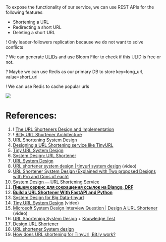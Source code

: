 To expose the functionality of our service, we can use REST APIs for the following features:
- Shortening a URL
- Redirecting a short URL
- Deleting a short URL

! Only leader-followers replication because we do not want to solve conflicts

? We can generate [ULIDs](https://victoryosayi.medium.com/ulid-universally-unique-lexicographically-sortable-identifier-d75c253bc6a8) and use Bloom Filer to check if this ULID is free or not.

? Maybe we can use Redis as our primary DB to store key=long_url, value=short_url

! We can use Redis to cache popular urls

![](../../../_Attachments/Pasted%20image%2020240128144745.png)


# References:

1. ! [The URL Shorteners Design and Implementation](https://jinlow.medium.com/the-url-shorteners-design-and-implementation-edd4e55c8d65)
2. ! [Bitly URL Shortener Architecture](https://systemdesign.one/url-shortening-system-design/)
3. [URL Shortening System Design](https://systemdesign.one/url-shortening-system-design/)
4. [Designing a URL Shortening service like TinyURL](https://medium.com/@sandeep4.verma/system-design-scalable-url-shortener-service-like-tinyurl-106f30f23a82)
5. [Tiny URL System Design](https://nikhilgupta1.medium.com/tiny-url-system-design-846a66c7f9d3)
6. [System Design: URL Shortener](https://medium.com/@the.york.wei/system-design-url-shortener-1de7acb82612)
7. [URL System Design](https://medium.com/@karan99/system-design-url-shortener-c7bd9e35a0f1)
8. [URL shortener system design | tinyurl system design](https://www.youtube.com/watch?v=JQDHz72OA3c&list=PLkQkbY7JNJuBoTemzQfjym0sqbOHt5fnV&index=4) (video)
9. [URL Shortener System Design (Explained with Two proposed Designs with Pro and Cons of each)](https://www.youtube.com/watch?v=5uX3rDRaHXw&list=PLQnljOFTspQXSevtRqvMNycWfHM7cXc3d&index=1)
10. [System Design — URL Shortening Service](https://medium.com/@anuupadhyay1994/system-design-url-shortening-service-7df292a44f09)
11. [**Пишем сервис для сокращения ссылок на Django, DRF**](https://habr.com/ru/articles/718800/)
12. **[Build a URL Shortener With FastAPI and Python](https://realpython.com/build-a-python-url-shortener-with-fastapi/)**
13. [System Design for Big Data-tinyurl](http://n00tc0d3r.blogspot.com/)
14. [Tiny URL System Design](https://www.youtube.com/watch?v=AVztRY77xxA) (video)
15. [Microsoft System Design Interview Question | Design A URL Shortener](https://www.youtube.com/watch?v=1uEN6zbmmO0&list=PLOAph0xkZvSuqy8yq_0D6NEABhmSTRYrN&index=1) (video)
16. [URL Shortening System Design](https://medium.com/nerd-for-tech/url-shortening-system-design-88cd005604b4) + [Knowledge Test](https://medium.com/nerd-for-tech/knowledge-test-url-shortening-system-design-ad80b7e3073f)
17. [Design URL Shortener](https://medium.com/@samjingwen/design-url-shortener-de7214ecea3)
18. [URL shortener System design](https://medium.com/@narengowda/url-shortener-system-design-3db520939a1c)
19. [How does URL shortening for TinyUrl, Bit.ly work?](https://medium.com/javarevisited/day-1-high-level-system-design-series-url-shortening-d28888d71084)